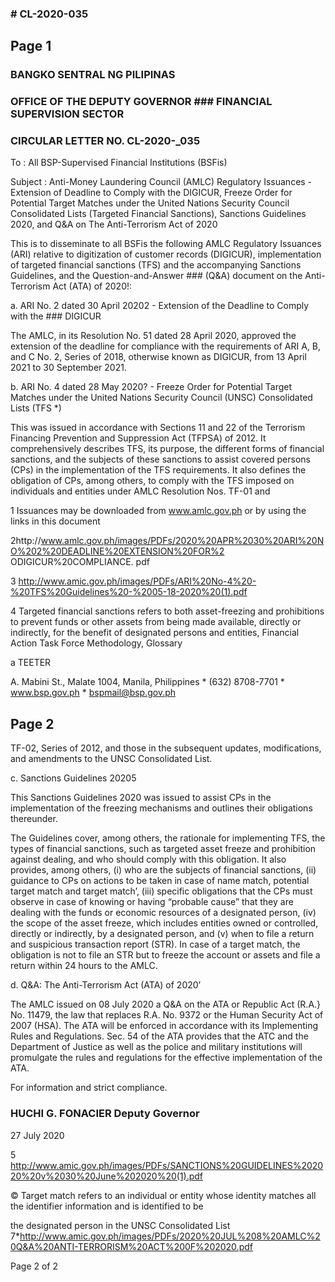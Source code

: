 ### # CL-2020-035

## Page 1

### BANGKO SENTRAL NG PILIPINAS

### OFFICE OF THE DEPUTY GOVERNOR ### FINANCIAL SUPERVISION SECTOR

### CIRCULAR LETTER NO. CL-2020-_035

To : All BSP-Supervised Financial Institutions (BSFis)

Subject : Anti-Money Laundering Council (AMLC) Regulatory Issuances - Extension of Deadline to Comply with the DIGICUR, Freeze Order for Potential Target Matches under the United Nations Security Council Consolidated Lists (Targeted Financial Sanctions), Sanctions Guidelines 2020, and Q&A on The Anti-Terrorism Act of 2020

This is to disseminate to all BSFis the following AMLC Regulatory Issuances (ARI) relative to digitization of customer records (DIGICUR), implementation of targeted financial sanctions (TFS) and the accompanying Sanctions Guidelines, and the Question-and-Answer ### (Q&A) document on the Anti-Terrorism Act (ATA) of 2020!:

a. ARI No. 2 dated 30 April 20202 - Extension of the Deadline to Comply with the ### DIGICUR

The AMLC, in its Resolution No. 51 dated 28 April 2020, approved the extension of the deadline for compliance with the requirements of ARI A, B, and C No. 2, Series of 2018, otherwise known as DIGICUR, from 13 April 2021 to 30 September 2021.

b. ARI No. 4 dated 28 May 2020? - Freeze Order for Potential Target Matches under the United Nations Security Council (UNSC) Consolidated Lists (TFS *)

This was issued in accordance with Sections 11 and 22 of the Terrorism Financing Prevention and Suppression Act (TFPSA) of 2012. It comprehensively describes TFS, its purpose, the different forms of financial sanctions, and the subjects of these sanctions to assist covered persons (CPs) in the implementation of the TFS requirements. It also defines the obligation of CPs, among others, to comply with the TFS imposed on individuals and entities under AMLC Resolution Nos. TF-01 and

1 Issuances may be downloaded from www.amlc.gov.ph or by using the links in this document

2http://www.amlc.gov.ph/images/PDFs/2020%20APR%2030%20ARI%20NO%202%20DEADLINE%20EXTENSION%20FOR%2 ODIGICUR%20COMPLIANCE. pdf

3 http://www.amic.gov.ph/images/PDFs/ARI%20No-4%20-%20TFS%20Guidelines%20-%2005-18-2020%20(1).pdf

4 Targeted financial sanctions refers to both asset-freezing and prohibitions to prevent funds or other assets from being made available, directly or indirectly, for the benefit of designated persons and entities, Financial Action Task Force Methodology, Glossary

a TEETER

A. Mabini St., Malate 1004, Manila, Philippines * (632) 8708-7701 * www.bsp.gov.ph * bspmail@bsp.gov.ph

## Page 2

TF-02, Series of 2012, and those in the subsequent updates, modifications, and amendments to the UNSC Consolidated List.

c. Sanctions Guidelines 20205

This Sanctions Guidelines 2020 was issued to assist CPs in the implementation of the freezing mechanisms and outlines their obligations thereunder.

The Guidelines cover, among others, the rationale for implementing TFS, the types of financial sanctions, such as targeted asset freeze and prohibition against dealing, and who should comply with this obligation. It also provides, among others, (i) who are the subjects of financial sanctions, (ii) guidance to CPs on actions to be taken in case of name match, potential target match and target match’, (iii) specific obligations that the CPs must observe in case of knowing or having “probable cause” that they are dealing with the funds or economic resources of a designated person, (iv) the scope of the asset freeze, which includes entities owned or controlled, directly or indirectly, by a designated person, and (v) when to file a return and suspicious transaction report (STR). In case of a target match, the obligation is not to file an STR but to freeze the account or assets and file a return within 24 hours to the AMLC.

d. Q&A: The Anti-Terrorism Act (ATA) of 2020’

The AMLC issued on 08 July 2020 a Q&A on the ATA or Republic Act (R.A.} No. 11479, the law that replaces R.A. No. 9372 or the Human Security Act of 2007 (HSA). The ATA will be enforced in accordance with its Implementing Rules and Regulations. Sec. 54 of the ATA provides that the ATC and the Department of Justice as well as the police and military institutions will promulgate the rules and regulations for the effective implementation of the ATA.

For information and strict compliance.

### HUCHI G. FONACIER Deputy Governor

27 July 2020

5 http://www.amic.gov.ph/images/PDFs/SANCTIONS%20GUIDELINES%202020%20v%2030%20June%202020%20(1).pdf

© Target match refers to an individual or entity whose identity matches all the identifier information and is identified to be

the designated person in the UNSC Consolidated List 7*http://www.amic.gov.ph/images/PDFs/2020%20JUL%208%20AMLC%20Q&A%20ANTI-TERRORISM%20ACT%200F%202020.pdf

Page 2 of 2

